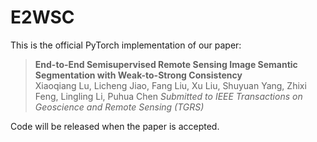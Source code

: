 # E2WSC

This is the official PyTorch implementation of our paper:

> **End-to-End Semisupervised Remote Sensing Image Semantic Segmentation with Weak-to-Strong Consistency**     
> Xiaoqiang Lu, Licheng Jiao, Fang Liu, Xu Liu, Shuyuan Yang, Zhixi Feng, Lingling Li, Puhua Chen
> *Submitted to IEEE Transactions on Geoscience and Remote Sensing (TGRS)*

Code will be released when the paper is accepted.
